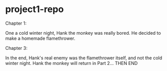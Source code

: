 # project1-repo
Chapter 1:

One a cold winter night, Hank the monkey was really bored. He decided to make a homemade flamethrower. 

Chapter 3:

In the end, Hank's real enemy was the flamethrower itself, and not the cold winter night.
Hank the monkey will return in Part 2... THEN END